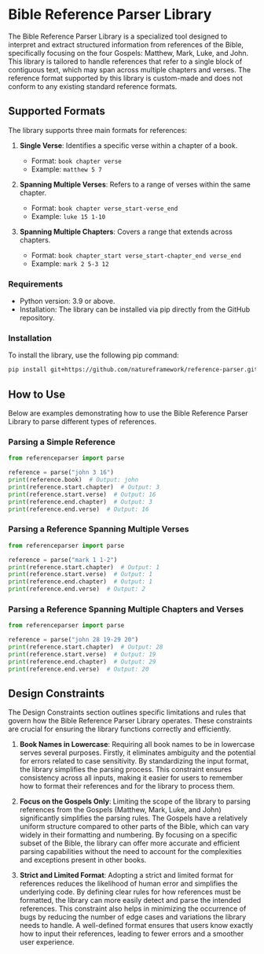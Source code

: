 # Bible Reference Parser Library

The Bible Reference Parser Library is a specialized tool designed to interpret and extract structured information from references of the Bible, specifically focusing on the four Gospels: Matthew, Mark, Luke, and John. This library is tailored to handle references that refer to a single block of contiguous text, which may span across multiple chapters and verses. The reference format supported by this library is custom-made and does not conform to any existing standard reference formats.

## Supported Formats

The library supports three main formats for references:

1. **Single Verse**: Identifies a specific verse within a chapter of a book.
   - Format: `book chapter verse`
   - Example: `matthew 5 7`

2. **Spanning Multiple Verses**: Refers to a range of verses within the same chapter.
   - Format: `book chapter verse_start-verse_end`
   - Example: `luke 15 1-10`

3. **Spanning Multiple Chapters**: Covers a range that extends across chapters.
   - Format: `book chapter_start verse_start-chapter_end verse_end`
   - Example: `mark 2 5-3 12`

### Requirements

- Python version: 3.9 or above.
- Installation: The library can be installed via pip directly from the GitHub repository.

### Installation

To install the library, use the following pip command:

```sh
pip install git+https://github.com/natureframework/reference-parser.git
```

## How to Use

Below are examples demonstrating how to use the Bible Reference Parser Library to parse different types of references.

### Parsing a Simple Reference

```python
from referenceparser import parse

reference = parse("john 3 16")
print(reference.book)  # Output: john
print(reference.start.chapter)  # Output: 3
print(reference.start.verse)  # Output: 16
print(reference.end.chapter)  # Output: 3
print(reference.end.verse)  # Output: 16
```

### Parsing a Reference Spanning Multiple Verses

```python
from referenceparser import parse

reference = parse("mark 1 1-2")
print(reference.start.chapter)  # Output: 1
print(reference.start.verse)  # Output: 1
print(reference.end.chapter)  # Output: 1
print(reference.end.verse)  # Output: 2
```

### Parsing a Reference Spanning Multiple Chapters and Verses

```python
from referenceparser import parse

reference = parse("john 28 19-29 20")
print(reference.start.chapter)  # Output: 28
print(reference.start.verse)  # Output: 19
print(reference.end.chapter)  # Output: 29
print(reference.end.verse)  # Output: 20
```

## Design Constraints

The Design Constraints section outlines specific limitations and rules that govern how the Bible Reference Parser Library operates. These constraints are crucial for ensuring the library functions correctly and efficiently.

1. **Book Names in Lowercase**: Requiring all book names to be in lowercase serves several purposes. Firstly, it eliminates ambiguity and the potential for errors related to case sensitivity. By standardizing the input format, the library simplifies the parsing process. This constraint ensures consistency across all inputs, making it easier for users to remember how to format their references and for the library to process them.

2. **Focus on the Gospels Only**: Limiting the scope of the library to parsing references from the Gospels (Matthew, Mark, Luke, and John) significantly simplifies the parsing rules. The Gospels have a relatively uniform structure compared to other parts of the Bible, which can vary widely in their formatting and numbering. By focusing on a specific subset of the Bible, the library can offer more accurate and efficient parsing capabilities without the need to account for the complexities and exceptions present in other books.

3. **Strict and Limited Format**: Adopting a strict and limited format for references reduces the likelihood of human error and simplifies the underlying code. By defining clear rules for how references must be formatted, the library can more easily detect and parse the intended references. This constraint also helps in minimizing the occurrence of bugs by reducing the number of edge cases and variations the library needs to handle. A well-defined format ensures that users know exactly how to input their references, leading to fewer errors and a smoother user experience.
